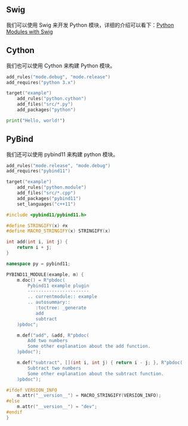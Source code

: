 ## Swig

我们可以使用 Swig 来开发 Python 模块，详细的介绍可以看下：[Python Modules with Swig](/zh/examples/bindings/swig.html#python-c-module)

## Cython

我们也可以使用 Cython 来构建 Python 模块。

```lua
add_rules("mode.debug", "mode.release")
add_requires("python 3.x")

target("example")
    add_rules("python.cython")
    add_files("src/*.py")
    add_packages("python")
```

```python [example.py]
print("Hello, world!")
```

## PyBind

我们还可以使用 pybind11 来构建 python 模块。

```lua
add_rules("mode.release", "mode.debug")
add_requires("pybind11")

target("example")
    add_rules("python.module")
    add_files("src/*.cpp")
    add_packages("pybind11")
    set_languages("c++11")
```

```c++ [example.cpp]
#include <pybind11/pybind11.h>

#define STRINGIFY(x) #x
#define MACRO_STRINGIFY(x) STRINGIFY(x)

int add(int i, int j) {
    return i + j;
}

namespace py = pybind11;

PYBIND11_MODULE(example, m) {
    m.doc() = R"pbdoc(
        Pybind11 example plugin
        -----------------------
        .. currentmodule:: example
        .. autosummary::
           :toctree: _generate
           add
           subtract
    )pbdoc";

    m.def("add", &add, R"pbdoc(
        Add two numbers
        Some other explanation about the add function.
    )pbdoc");

    m.def("subtract", [](int i, int j) { return i - j; }, R"pbdoc(
        Subtract two numbers
        Some other explanation about the subtract function.
    )pbdoc");

#ifdef VERSION_INFO
    m.attr("__version__") = MACRO_STRINGIFY(VERSION_INFO);
#else
    m.attr("__version__") = "dev";
#endif
}
```
